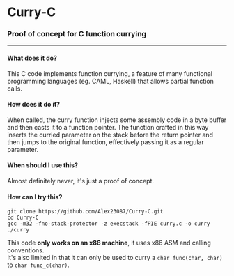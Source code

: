# Curry-C
### Proof of concept for C function currying

---

#### What does it do?
This C code implements function currying, a feature of many functional programming languages (eg. CAML, Haskell) that allows partial function calls.

#### How does it do it?
When called, the curry function injects some assembly code in a byte buffer and then casts it to a function pointer. The function crafted in this way inserts the curried parameter on the stack before the return pointer and then jumps to the original function, effectively passing it as a regular parameter.

#### When should I use this?
Almost definitely never, it's just a proof of concept.

#### How can I try this?
```
git clone https://github.com/Alex23087/Curry-C.git
cd Curry-C
gcc -m32 -fno-stack-protector -z execstack -fPIE curry.c -o curry
./curry
```
This code **only works on an x86 machine**, it uses x86 ASM and calling conventions.\
It's also limited in that it can only be used to curry a ```char func(char, char)``` to ```char func_c(char)```.
